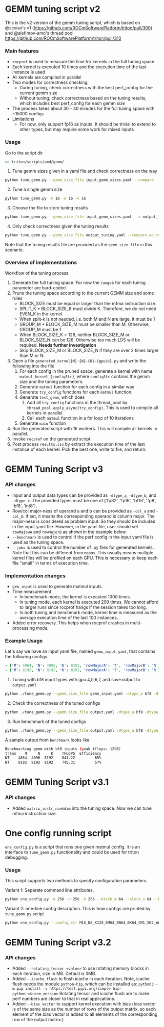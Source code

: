 # GEMM tuning script v2

This is the v2 version of the gemm tuning script, which is based on @scxiao's v1 (https://github.com/ROCmSoftwarePlatform/triton/pull/309) and @alefimov-amd's thread pool https://github.com/ROCmSoftwarePlatform/triton/pull/310

### Main features
- `rocprof` is used to measure the time for kernels in the full tuning space
- Each kernel is executed 10 times and the execution time of the last instance is used
- All kernels are compiled in parallel
- Two modes for correctness checking
    - During tuning, check correctness with the best perf_config for the current gemm size
    - Without tuning, check correctness based on the tuning results, which includes best perf_config for each gemm size
- The process takes about 30 - 40 minutes for the full tuning space with ~15000 configs
- Limitations
   - For now, only support fp16 as inputs. It should be trivial to extend to other types, but may require some work for mixed inputs

### Usage
Go to the script dir
```bash
cd triton/scripts/amd/gemm/
```

1. Tune gemm sizes given in a yaml file and check correctness on the way
```bash
python tune_gemm.py --gemm_size_file input_gemm_sizes.yaml --compare
```

2. Tune a single gemm size
```bash
python tune_gemm.py -m 16 -n 16 -k 16
```

3. Choose the file to store tuning results
```bash
python tune_gemm.py --gemm_size_file input_gemm_sizes.yaml --o output_tuning.yaml
```

4. Only check correctness given the tuning results
```bash
python tune_gemm.py --gemm_size_file output_tuning.yaml --compare_wo_tuning
```
Note that the tuning results file are provided as the `gemm_size_file` in this scenario.

### Overview of implementations

Workflow of the tuning process
1. Generate the full tuning space. For now the `range`s for each tuning parameter are hard-coded
2. Prune the tuning space according to the current GEMM size and some rules
    - BLOCK_SIZE must be equal or larger than the mfma instruction size.
    - SPLIT_K * BLOCK_SIZE_K must divide K. Therefore, we do not need EVEN_K in the kernel. 
    - When split-k is not needed, i.e. both M and N are large, it must be 1
    - GROUP_M * BLOCK_SIZE_M must be smaller than M. Otherwise, GROUP_M must be 1
    - When BLOCK_SIZE_K = 128, neither BLOCK_SIZE_M or BLOCK_SIZE_N can be 128. Otherwise too much LDS will be required. **Needs further investigation**
    - Skip BLOCK_SIZE_M or BLOCK_SIZE_N if they are over 2 times larger than M or N.
3. Open a file `generated_kernel{M}-{N}-{K}-{gpuid}.py` and write the following into the file
    1. For each config in the pruned space, generate a kernel with name `matmul_kernel_{configStr}`, where `configStr` contains the gemm size and the tuning parameters.
    2. Generate `matmul` function for each config in a similar way
    3. Generate `try_config` functions for each `matmul` function.
    4. Generate `test_gemm`, which does
        1. Add all `try_config` functions in the thread_pool by `thread_pool.apply_async(try_config)`. This is used to compile all kernels in parallel.  
        2. Call each `matmul` function in a for loop of 10 iterations
    5. Generate `main` function
4. Run the generated script with 16 workers. This will compile all kernels in parallel.
5. Invoke `rocprof` on the generated script
6. Post process `results.csv` by extract the execution time of the last instance of each kernel. Pick the best one, write to file, and return.

# GEMM Tuning Script v3

### API changes

- Input and output data types can be provided as `-dtype_a`, `-dtype_b`, and `-dtype_c`.
The provided types must be one of ['fp32', 'fp16', 'bf16', 'fp8', 'bf8', 'int8'].
- Row/col major-ness of operand a and b can be provided as `-col_a` and `-col_b`.
If set, it means the corresponding operand is column major.
The major-ness is considered as problem input. 
So they should be included in the input yaml file. However, in the yaml file, user should
set `rowMajowA` and `rowMajorB` as shown in the example below.
- `--benchmark` is used to control if the perf config in the input yaml file is used as the tuning space.
- `--jobs` is used to control the number of .py files for generated kernels.
Note that this can be different from `ngpus`. This usually means multiple kernel files
will be profiled on each GPU.
This is necessary to keep each file "small" in terms of execution time.

### Implementation changes
- `gen_input` is used to generate matmul inputs.
- Time measurement
    - In benchmark mode, the kernel is executed 1000 times.
    - In tuning mode, each kernel is executed 200 times. We cannot afford to larger runs since rocprof hangs if the session takes too long.
    - In both tuning and benchmark mode, kernel time is measured as the average execution time of the last 100 instances.
- Added error recovery. This helps when rocprof crashes in multi-processing mode. 


### Example Usage

Let's say we have an input yaml file, named `gemm_input.yaml`, that contains the following configs
```yaml
- {'M': 4864, 'N': 4096, 'K': 8192, 'rowMajorA': 'T', 'rowMajorB': 'N'}
- {'M': 8192, 'N': 8192, 'K': 8192, 'rowMajorA': 'T', 'rowMajorB': 'N'}
```
1. Tuning with bf8 input types with gpu 4,5,6,7, and save output to `output.yaml`
```bash
python ./tune_gemm.py --gemm_size_file gemm_input.yaml -dtype_a bf8 -dtype_b bf8 --gpu_ids 4,5,6,7 --o output.yaml
```

2. Check the correctness of the tuned configs
```bash
python ./tune_gemm.py --gemm_size_file output.yaml -dtype_a bf8 -dtype_b bf8 --compare_wo_tuning
```

3. Run benchmark of the tuned configs
```bash
python ./tune_gemm.py --gemm_size_file output.yaml -dtype_a bf8 -dtype_b bf8 --benchmark
```

A sample output from `benchmark` looks like
```bash
Benchmarking gemm with bf8 inputs (peak tflops: 1298)
trans    M     N     K    TFLOPS  Efficiency
NT    4864  4096  8192    841.22         65%
NT    8192  8192  8192    745.31         57%
```

# GEMM Tuning Script v3.1

### API changes

- Added `matrix_instr_nonkdim` into the tuning space. Now we can tune mfma instruction size.


# One config running script

`one_config.py` is a script that runs one given matmul config.
It is an interface to `tune_gemm.py` functionality and could be used for triton debugging.

### Usage

This script supports two methods to specify configuration parameters.

Variant 1: Separate command line attributes.

```bash
python one_config.py -m 256 -n 256 -k 256 --block_m 64 --block_n 64 --block_k 64 --group_m 1 --split_k 2 --num_warps 2 --num_stages 0 --waves_per_eu 0
```

Variant 2: one-line config description.
This is how configs are printed by `tune_gemm.py` script

```bash
python one_config.py --config_str M16_N8_K128_BM64_BN64_BK64_GM1_SK2_nW2_nS0_EU0
```

# GEMM Tuning Script v3.2

### API changes

- Added `--rotating_tensor <value>` to use rotating memory blocks in each iteration, size in MB. Default is 0MB.  
- Added `--icache_flush` to flush icache in each iteration. 
Note, icache flush needs the module `python-hip`, which can be installed as:
`python3 -m pip install -i https://test.pypi.org/simple hip-python~=$rocm_version`
Rotating tensor and icache flush are to make perf numbers are closer to that in real applications.
- Added `--bias_vector` to support kernel execution with bias (bias vector is of the same size as the number of rows of the output matrix, 
so each element of the bias vector is added to all elements of the corresponding row of the output matrix.)
